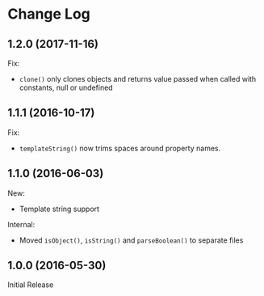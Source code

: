 # Change Log

## 1.2.0 (2017-11-16)

Fix:

* `clone()` only clones objects and returns value passed when called with constants,
null or undefined


## 1.1.1 (2016-10-17)

Fix:

* `templateString()` now trims spaces around property names.


## 1.1.0 (2016-06-03)

New:

* Template string support

Internal:

* Moved `isObject()`, `isString()` and `parseBoolean()` to separate files

## 1.0.0 (2016-05-30)

Initial Release
